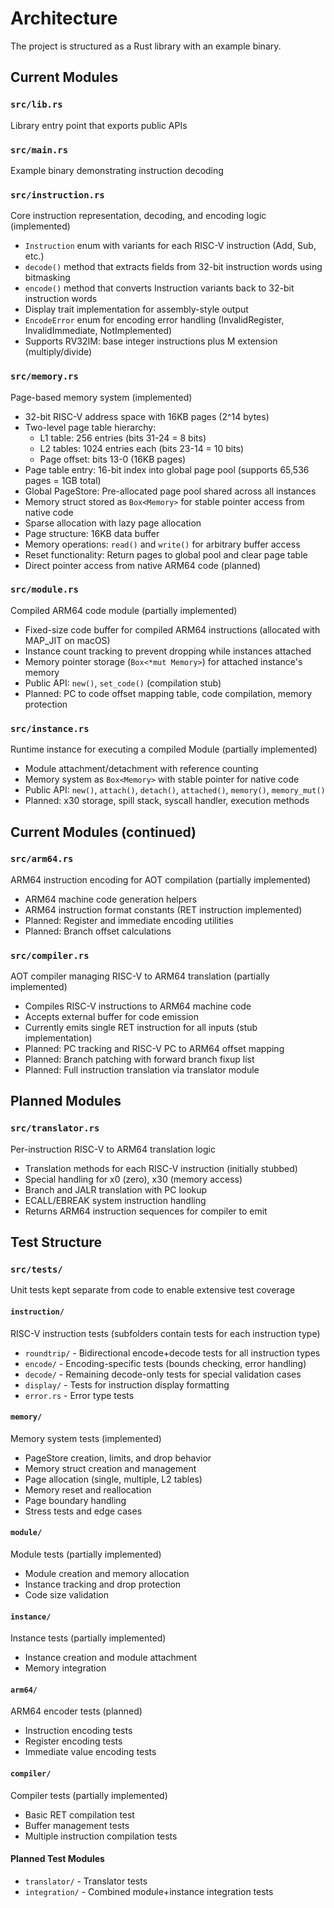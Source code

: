 # Architecture

The project is structured as a Rust library with an example binary.

## Current Modules

### `src/lib.rs`
Library entry point that exports public APIs

### `src/main.rs`
Example binary demonstrating instruction decoding

### `src/instruction.rs`
Core instruction representation, decoding, and encoding logic (implemented)
- `Instruction` enum with variants for each RISC-V instruction (Add, Sub, etc.)
- `decode()` method that extracts fields from 32-bit instruction words using bitmasking
- `encode()` method that converts Instruction variants back to 32-bit instruction words
- Display trait implementation for assembly-style output
- `EncodeError` enum for encoding error handling (InvalidRegister, InvalidImmediate, NotImplemented)
- Supports RV32IM: base integer instructions plus M extension (multiply/divide)

### `src/memory.rs`
Page-based memory system (implemented)
- 32-bit RISC-V address space with 16KB pages (2^14 bytes)
- Two-level page table hierarchy:
  - L1 table: 256 entries (bits 31-24 = 8 bits)
  - L2 tables: 1024 entries each (bits 23-14 = 10 bits)
  - Page offset: bits 13-0 (16KB pages)
- Page table entry: 16-bit index into global page pool (supports 65,536 pages = 1GB total)
- Global PageStore: Pre-allocated page pool shared across all instances
- Memory struct stored as `Box<Memory>` for stable pointer access from native code
- Sparse allocation with lazy page allocation
- Page structure: 16KB data buffer
- Memory operations: `read()` and `write()` for arbitrary buffer access
- Reset functionality: Return pages to global pool and clear page table
- Direct pointer access from native ARM64 code (planned)

### `src/module.rs`
Compiled ARM64 code module (partially implemented)
- Fixed-size code buffer for compiled ARM64 instructions (allocated with MAP_JIT on macOS)
- Instance count tracking to prevent dropping while instances attached
- Memory pointer storage (`Box<*mut Memory>`) for attached instance's memory
- Public API: `new()`, `set_code()` (compilation stub)
- Planned: PC to code offset mapping table, code compilation, memory protection

### `src/instance.rs`
Runtime instance for executing a compiled Module (partially implemented)
- Module attachment/detachment with reference counting
- Memory system as `Box<Memory>` with stable pointer for native code
- Public API: `new()`, `attach()`, `detach()`, `attached()`, `memory()`, `memory_mut()`
- Planned: x30 storage, spill stack, syscall handler, execution methods

## Current Modules (continued)

### `src/arm64.rs`
ARM64 instruction encoding for AOT compilation (partially implemented)
- ARM64 machine code generation helpers
- ARM64 instruction format constants (RET instruction implemented)
- Planned: Register and immediate encoding utilities
- Planned: Branch offset calculations

### `src/compiler.rs`
AOT compiler managing RISC-V to ARM64 translation (partially implemented)
- Compiles RISC-V instructions to ARM64 machine code
- Accepts external buffer for code emission
- Currently emits single RET instruction for all inputs (stub implementation)
- Planned: PC tracking and RISC-V PC to ARM64 offset mapping
- Planned: Branch patching with forward branch fixup list
- Planned: Full instruction translation via translator module

## Planned Modules

### `src/translator.rs`
Per-instruction RISC-V to ARM64 translation logic
- Translation methods for each RISC-V instruction (initially stubbed)
- Special handling for x0 (zero), x30 (memory access)
- Branch and JALR translation with PC lookup
- ECALL/EBREAK system instruction handling
- Returns ARM64 instruction sequences for compiler to emit




## Test Structure

### `src/tests/`
Unit tests kept separate from code to enable extensive test coverage

#### `instruction/`
RISC-V instruction tests (subfolders contain tests for each instruction type)
- `roundtrip/` - Bidirectional encode+decode tests for all instruction types
- `encode/` - Encoding-specific tests (bounds checking, error handling)
- `decode/` - Remaining decode-only tests for special validation cases
- `display/` - Tests for instruction display formatting
- `error.rs` - Error type tests

#### `memory/`
Memory system tests (implemented)
- PageStore creation, limits, and drop behavior
- Memory struct creation and management
- Page allocation (single, multiple, L2 tables)
- Memory reset and reallocation
- Page boundary handling
- Stress tests and edge cases

#### `module/`
Module tests (partially implemented)
- Module creation and memory allocation
- Instance tracking and drop protection
- Code size validation

#### `instance/`
Instance tests (partially implemented)
- Instance creation and module attachment
- Memory integration

#### `arm64/`
ARM64 encoder tests (planned)
- Instruction encoding tests
- Register encoding tests
- Immediate value encoding tests

#### `compiler/`
Compiler tests (partially implemented)
- Basic RET compilation test
- Buffer management tests
- Multiple instruction compilation tests

#### Planned Test Modules
- `translator/` - Translator tests
- `integration/` - Combined module+instance integration tests